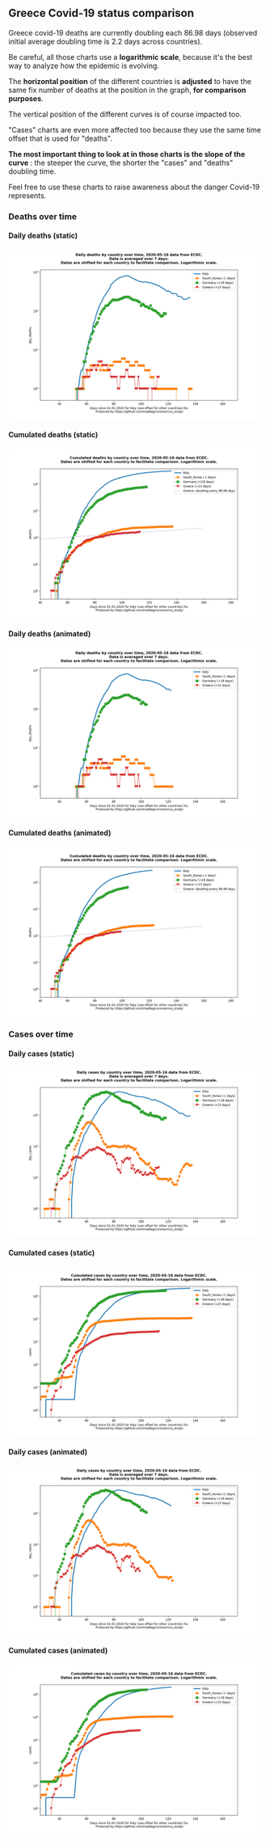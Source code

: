 ## Greece Covid-19 status comparison 

Greece covid-19 deaths are currently doubling each 86.98 days (observed initial average doubling time is 2.2 days across countries).



Be careful, all those charts use a **logarithmic scale**, because it's the best way to analyze how the epidemic is evolving.
 
The **horizontal position** of the different countries is **adjusted** to have the same fix number of deaths at the position in the graph, **for comparison purposes**.

The vertical position of the different curves is of course impacted too.

"Cases" charts are even more affected too because they use the same time offset that is used for "deaths".

**The most important thing to look at in those charts is the slope of the curve** : the steeper the curve, the shorter the "cases" and "deaths" doubling time.

Feel free to use these charts to raise awareness about the danger Covid-19 represents. 


 
### Deaths over time
 
#### Daily deaths (static)
![Greece covid-19 daily deaths static chart](https://raw.githubusercontent.com/madlag/coronavirus_study/master/notebooks/graphs/2020-05-16/countries/Greece/2020-05-16_Greece_day_deaths.png "Greece covid-19 day_deaths static chart")   
 
#### Cumulated deaths (static)
![Greece covid-19 cumulated deaths static chart](https://raw.githubusercontent.com/madlag/coronavirus_study/master/notebooks/graphs/2020-05-16/countries/Greece/2020-05-16_Greece_deaths.png "Greece covid-19 deaths static chart")   
 
#### Daily deaths (animated)
![Greece covid-19 daily deaths animated chart](https://raw.githubusercontent.com/madlag/coronavirus_study/master/notebooks/graphs/2020-05-16/countries/Greece/2020-05-16_Greece_day_deaths.gif "Greece covid-19 day_deaths animated chart")   
 
#### Cumulated deaths (animated)
![Greece covid-19 cumulated deaths animated chart](https://raw.githubusercontent.com/madlag/coronavirus_study/master/notebooks/graphs/2020-05-16/countries/Greece/2020-05-16_Greece_deaths.gif "Greece covid-19 deaths animated chart")   

 
### Cases over time
 
#### Daily cases (static)
![Greece covid-19 daily cases static chart](https://raw.githubusercontent.com/madlag/coronavirus_study/master/notebooks/graphs/2020-05-16/countries/Greece/2020-05-16_Greece_day_cases.png "Greece covid-19 day_cases static chart")   
 
#### Cumulated cases (static)
![Greece covid-19 cumulated cases static chart](https://raw.githubusercontent.com/madlag/coronavirus_study/master/notebooks/graphs/2020-05-16/countries/Greece/2020-05-16_Greece_cases.png "Greece covid-19 cases static chart")   
 
#### Daily cases (animated)
![Greece covid-19 daily cases animated chart](https://raw.githubusercontent.com/madlag/coronavirus_study/master/notebooks/graphs/2020-05-16/countries/Greece/2020-05-16_Greece_day_cases.gif "Greece covid-19 day_cases animated chart")   
 
#### Cumulated cases (animated)
![Greece covid-19 cumulated cases animated chart](https://raw.githubusercontent.com/madlag/coronavirus_study/master/notebooks/graphs/2020-05-16/countries/Greece/2020-05-16_Greece_cases.gif "Greece covid-19 cases animated chart")   

